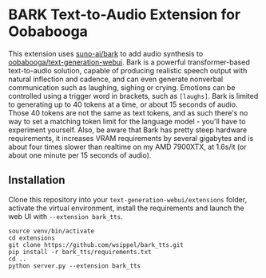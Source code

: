 # BARK Text-to-Audio Extension for Oobabooga

This extension uses [suno-ai/bark](https://github.com/suno-ai/bark/) to add audio synthesis to [oobabooga/text-generation-webui](https://github.com/oobabooga/text-generation-webui). Bark is a powerful transformer-based text-to-audio solution, capable of producing realistic speech output with natural inflection and cadence, and can even generate nonverbal communication such as laughing, sighing or crying. Emotions can be controlled using a trigger word in brackets, such as `[laughs]`. Bark is limited to generating up to 40 tokens at a time, or about 15 seconds of audio. Those 40 tokens are not the same as text tokens, and as such there's no way to set a matching token limit for the language model - you'll have to experiment yourself. Also, be aware that Bark has pretty steep hardware requirements, it increases VRAM requirements by several gigabytes and is about four times slower than realtime on my AMD 7900XTX, at 1.6s/it (or about one minute per 15 seconds of audio).

## Installation
Clone this repository into your `text-generation-webui/extensions` folder, activate the virtual environment, install the requirements and launch the web UI with `--extension bark_tts`.
```
source venv/bin/activate
cd extensions
git clone https://github.com/wsippel/bark_tts.git
pip install -r bark_tts/requirements.txt
cd ..
python server.py --extension bark_tts
```